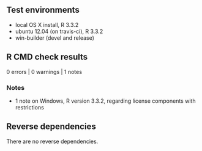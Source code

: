 ## Test environments

* local OS X install, R 3.3.2
* ubuntu 12.04 (on travis-ci), R 3.3.2
* win-builder (devel and release)

## R CMD check results

0 errors | 0 warnings | 1 notes

### Notes

* 1 note on Windows, R version 3.3.2, regarding license components with 
  restrictions

## Reverse dependencies

There are no reverse dependencies.
